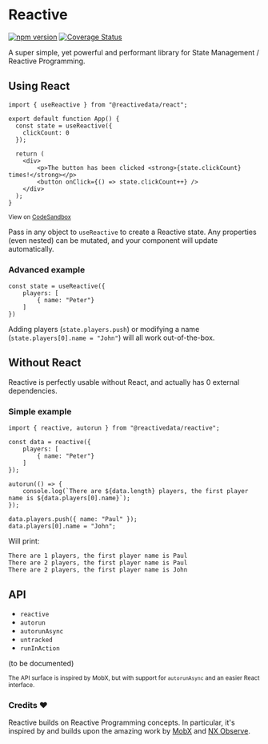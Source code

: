# Reactive

[![npm version](https://badge.fury.io/js/%40reactivedata%2Freactive.svg)](https://badge.fury.io/js/%40reactivedata%2Freactive) [![Coverage Status](https://coveralls.io/repos/github/YousefED/reactive/badge.svg?branch=workflow)](https://coveralls.io/github/YousefED/reactive?branch=workflow)

A super simple, yet powerful and performant library for State Management / Reactive Programming.

## Using React

```
import { useReactive } from "@reactivedata/react";

export default function App() {
  const state = useReactive({
    clickCount: 0
  });

  return (
    <div>
        <p>The button has been clicked <strong>{state.clickCount} times!</strong></p>
        <button onClick={() => state.clickCount++} />
    </div>
  );
}
```

<sup>View on [CodeSandbox](https://codesandbox.io/s/reactivedatareact-basic-example-ihgu9?file=/src/App.tsx)</sup>

Pass in any object to `useReactive` to create a Reactive state. Any properties (even nested) can be mutated, and your component will update automatically.

### Advanced example

```
const state = useReactive({
    players: [
        { name: "Peter"}
    ]
})
```

Adding players (`state.players.push`) or modifying a name (`state.players[0].name = "John"`) will all work out-of-the-box.

## Without React

Reactive is perfectly usable without React, and actually has 0 external dependencies.

### Simple example

```
import { reactive, autorun } from "@reactivedata/reactive";

const data = reactive({
    players: [
        { name: "Peter"}
    ]
});

autorun(() => {
    console.log(`There are ${data.length} players, the first player name is ${data.players[0].name}`);
});

data.players.push({ name: "Paul" });
data.players[0].name = "John";
```

Will print:

```
There are 1 players, the first player name is Paul
There are 2 players, the first player name is Paul
There are 2 players, the first player name is John
```

## API

- `reactive`
- `autorun`
- `autorunAsync`
- `untracked`
- `runInAction`

(to be documented)

<sup>The API surface is inspired by MobX, but with support for `autorunAsync` and an easier React interface.</sup>

### Credits ❤️

Reactive builds on Reactive Programming concepts. In particular, it's inspired by and builds upon the amazing work by [MobX](https://mobx.js.org/) and [NX Observe](https://github.com/nx-js/observer-util).
